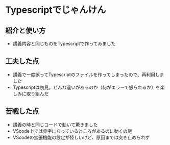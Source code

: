 # Typescriptでじゃんけん

## 紹介と使い方
- 講義内容と同じものをTypescriptで作ってみました

## 工夫した点
- 講義で一度誤ってTypescriptのファイルを作ってしまったので、再利用しました
- Typescriptは初見。どんな違いがあるのか（何がエラーで怒られるか）を楽しみに取り組んだ

## 苦戦した点
- 講義の時と同じコードで動いて驚きました
- VScode上では赤字になっているところがあるのに動くの謎
- VScodeの拡張機能の設定が怪しいけど、原因までは突き止められず 